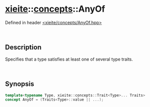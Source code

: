 # [xieite](../xieite.md)\:\:[concepts](../concepts.md)\:\:AnyOf
Defined in header [<xieite/concepts/AnyOf.hpp>](../../include/xieite/concepts/AnyOf.hpp)

&nbsp;

## Description
Specifies that a type satisfies at least one of several type traits.

&nbsp;

## Synopsis
```cpp
template<typename Type, xieite::concepts::Trait<Type>... Traits>
concept AnyOf = (Traits<Type>::value || ...);
```

